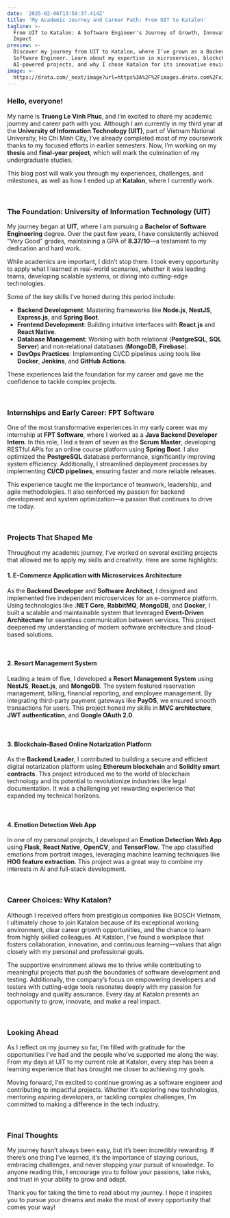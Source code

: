 ```yaml
---
date: '2025-02-06T13:58:37.414Z'
title: 'My Academic Journey and Career Path: From UIT to Katalon'
tagline: >-
  From UIT to Katalon: A Software Engineer's Journey of Growth, Innovation, and
  Impact
preview: >-
  Discover my journey from UIT to Katalon, where I’ve grown as a Backend
  Software Engineer. Learn about my expertise in microservices, blockchain, and
  AI-powered projects, and why I chose Katalon for its innovative environment
image: >-
  https://drata.com/_next/image?url=https%3A%2F%2Fimages.drata.com%2Fx3hoqyjm3c27%2F3ZgNIgysJIPXiLgyauhVSl%2Fbac01c12c8bfe1c5a83ae01718814cbc%2Fkatalon.png&w=3840&q=75
---
```

### **Hello, everyone!**

My name is **Truong Le Vinh Phuc**, and I’m excited to share my academic journey and career path with you. Although I am currently in my third year at the **University of Information Technology (UIT)**, part of Vietnam National University, Ho Chi Minh City, I’ve already completed most of my coursework thanks to my focused efforts in earlier semesters. Now, I’m working on my **thesis** and **final-year project**, which will mark the culmination of my undergraduate studies. 

This blog post will walk you through my experiences, challenges, and milestones, as well as how I ended up at **Katalon**, where I currently work.


&nbsp;

### **The Foundation: University of Information Technology (UIT)**

My journey began at **UIT**, where I am pursuing a **Bachelor of Software Engineering** degree. Over the past few years, I have consistently achieved "Very Good" grades, maintaining a GPA of **8.37/10**—a testament to my dedication and hard work. 

While academics are important, I didn’t stop there. I took every opportunity to apply what I learned in real-world scenarios, whether it was leading teams, developing scalable systems, or diving into cutting-edge technologies.

Some of the key skills I’ve honed during this period include:

- **Backend Development**: Mastering frameworks like **Node.js**, **NestJS**, **Express.js**, and **Spring Boot**.
- **Frontend Development**: Building intuitive interfaces with **React.js** and **React Native**.
- **Database Management**: Working with both relational (**PostgreSQL**, **SQL Server**) and non-relational databases (**MongoDB**, **Firebase**).
- **DevOps Practices**: Implementing CI/CD pipelines using tools like **Docker**, **Jenkins**, and **GitHub Actions**.

These experiences laid the foundation for my career and gave me the confidence to tackle complex projects.


&nbsp;

### **Internships and Early Career: FPT Software**

One of the most transformative experiences in my early career was my internship at **FPT Software**, where I worked as a **Java Backend Developer Intern**. In this role, I led a team of seven as the **Scrum Master**, developing RESTful APIs for an online course platform using **Spring Boot**. I also optimized the **PostgreSQL** database performance, significantly improving system efficiency. Additionally, I streamlined deployment processes by implementing **CI/CD pipelines**, ensuring faster and more reliable releases.

This experience taught me the importance of teamwork, leadership, and agile methodologies. It also reinforced my passion for backend development and system optimization—a passion that continues to drive me today.


&nbsp;

### **Projects That Shaped Me**

Throughout my academic journey, I’ve worked on several exciting projects that allowed me to apply my skills and creativity. Here are some highlights:

#### 1. **E-Commerce Application with Microservices Architecture**

As the **Backend Developer** and **Software Architect**, I designed and implemented five independent microservices for an e-commerce platform. Using technologies like **.NET Core**, **RabbitMQ**, **MongoDB**, and **Docker**, I built a scalable and maintainable system that leveraged **Event-Driven Architecture** for seamless communication between services. This project deepened my understanding of modern software architecture and cloud-based solutions.


&nbsp;

#### 2. **Resort Management System**

Leading a team of five, I developed a **Resort Management System** using **NestJS**, **React.js**, and **MongoDB**. The system featured reservation management, billing, financial reporting, and employee management. By integrating third-party payment gateways like **PayOS**, we ensured smooth transactions for users. This project honed my skills in **MVC architecture**, **JWT authentication**, and **Google OAuth 2.0**.


&nbsp;

#### 3. **Blockchain-Based Online Notarization Platform**

As the **Backend Leader**, I contributed to building a secure and efficient digital notarization platform using **Ethereum blockchain** and **Solidity smart contracts**. This project introduced me to the world of blockchain technology and its potential to revolutionize industries like legal documentation. It was a challenging yet rewarding experience that expanded my technical horizons.


&nbsp;

#### 4. **Emotion Detection Web App**

In one of my personal projects, I developed an **Emotion Detection Web App** using **Flask**, **React Native**, **OpenCV**, and **TensorFlow**. The app classified emotions from portrait images, leveraging machine learning techniques like **HOG feature extraction**. This project was a great way to combine my interests in AI and full-stack development.


&nbsp;

### **Career Choices: Why Katalon?**

Although I received offers from prestigious companies like BOSCH Vietnam, I ultimately chose to join Katalon because of its exceptional working environment, clear career growth opportunities, and the chance to learn from highly skilled colleagues. At Katalon, I’ve found a workplace that fosters collaboration, innovation, and continuous learning—values that align closely with my personal and professional goals. 

The supportive environment allows me to thrive while contributing to meaningful projects that push the boundaries of software development and testing. Additionally, the company’s focus on empowering developers and testers with cutting-edge tools resonates deeply with my passion for technology and quality assurance. Every day at Katalon presents an opportunity to grow, innovate, and make a real impact.


&nbsp;

### **Looking Ahead**

As I reflect on my journey so far, I’m filled with gratitude for the opportunities I’ve had and the people who’ve supported me along the way. From my days at UIT to my current role at Katalon, every step has been a learning experience that has brought me closer to achieving my goals.

Moving forward, I’m excited to continue growing as a software engineer and contributing to impactful projects. Whether it’s exploring new technologies, mentoring aspiring developers, or tackling complex challenges, I’m committed to making a difference in the tech industry.


&nbsp;

### **Final Thoughts**

My journey hasn’t always been easy, but it’s been incredibly rewarding. If there’s one thing I’ve learned, it’s the importance of staying curious, embracing challenges, and never stopping your pursuit of knowledge. To anyone reading this, I encourage you to follow your passions, take risks, and trust in your ability to grow and adapt.

Thank you for taking the time to read about my journey. I hope it inspires you to pursue your dreams and make the most of every opportunity that comes your way!
